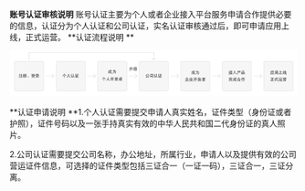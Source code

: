 **账号认证审核说明**
账号认证主要为个人或者企业接入平台服务申请合作提供必要的信息，认证分为个人认证和公司认证，实名认证审核通过后，即可申请应用上线，正式运营。
**认证流程说明 **

![](./6/media/image1.png)

**认证申请说明
**1.个人认证需要提交申请人真实姓名，证件类型（身份证或者护照），证件号码以及一张手持真实有效的中华人民共和国二代身份证的真人照片。

2.公司认证需要提交公司名称，办公地址，所属行业，申请人以及提供有效的公司营运证件信息，可选择的证件类型包括三证合一（一证一码），三证合一，三证分离。


